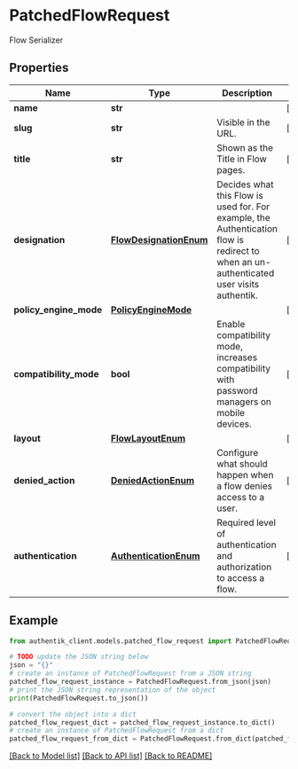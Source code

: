 # PatchedFlowRequest

Flow Serializer

## Properties

Name | Type | Description | Notes
------------ | ------------- | ------------- | -------------
**name** | **str** |  | [optional] 
**slug** | **str** | Visible in the URL. | [optional] 
**title** | **str** | Shown as the Title in Flow pages. | [optional] 
**designation** | [**FlowDesignationEnum**](FlowDesignationEnum.md) | Decides what this Flow is used for. For example, the Authentication flow is redirect to when an un-authenticated user visits authentik. | [optional] 
**policy_engine_mode** | [**PolicyEngineMode**](PolicyEngineMode.md) |  | [optional] 
**compatibility_mode** | **bool** | Enable compatibility mode, increases compatibility with password managers on mobile devices. | [optional] 
**layout** | [**FlowLayoutEnum**](FlowLayoutEnum.md) |  | [optional] 
**denied_action** | [**DeniedActionEnum**](DeniedActionEnum.md) | Configure what should happen when a flow denies access to a user. | [optional] 
**authentication** | [**AuthenticationEnum**](AuthenticationEnum.md) | Required level of authentication and authorization to access a flow. | [optional] 

## Example

```python
from authentik_client.models.patched_flow_request import PatchedFlowRequest

# TODO update the JSON string below
json = "{}"
# create an instance of PatchedFlowRequest from a JSON string
patched_flow_request_instance = PatchedFlowRequest.from_json(json)
# print the JSON string representation of the object
print(PatchedFlowRequest.to_json())

# convert the object into a dict
patched_flow_request_dict = patched_flow_request_instance.to_dict()
# create an instance of PatchedFlowRequest from a dict
patched_flow_request_from_dict = PatchedFlowRequest.from_dict(patched_flow_request_dict)
```
[[Back to Model list]](../README.md#documentation-for-models) [[Back to API list]](../README.md#documentation-for-api-endpoints) [[Back to README]](../README.md)


